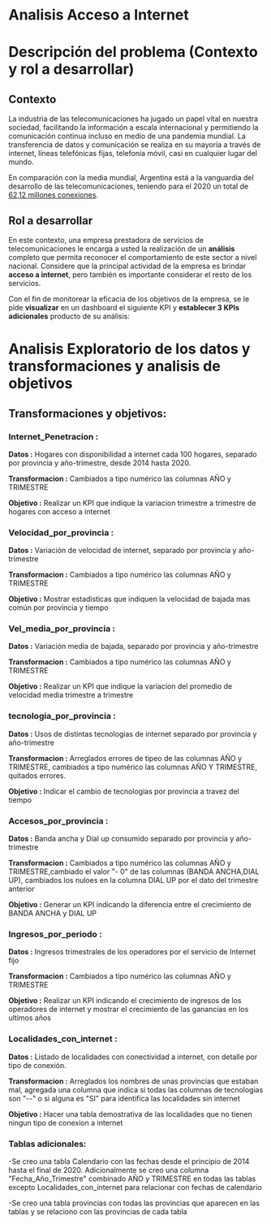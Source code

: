 # **Analisis Acceso a Internet**

# Descripción del problema (Contexto y rol a desarrollar)

## **Contexto**
La industria de las telecomunicaciones ha jugado un papel vital en nuestra sociedad, facilitando la información a escala internacional y permitiendo la comunicación continua incluso en medio de una pandemia mundial. La transferencia de datos y comunicación se realiza en su mayoría a través de internet, líneas telefónicas fijas, telefonía móvil, casi en cualquier lugar del mundo. 

En comparación con la media mundial, Argentina está a la vanguardia del desarrollo de las telecomunicaciones, teniendo para el 2020 un total de [62,12 millones conexiones](https://www.datosmundial.com/america/argentina/telecomunicacion.php). 

## Rol a desarrollar

En este contexto, una empresa prestadora de servicios de telecomunicaciones le encarga a usted la realización de un **análisis** completo que permita reconocer el comportamiento de este sector a nivel nacional. Considere que la principal actividad de la empresa es brindar **acceso a internet**, pero también es importante considerar el resto de los servicios.

Con el fin de monitorear la eficacia de los objetivos de la empresa, se le pide **visualizar** en un dashboard el siguiente KPI y **establecer 3 KPIs adicionales** producto de su análisis:


# Analisis Exploratorio de los datos y transformaciones y analisis de objetivos

## Transformaciones y objetivos:

### Internet_Penetracion : 
**Datos :** Hogares con disponibilidad a internet cada 100 hogares, separado por provincia y año-trimestre, desde 2014 hasta 2020.

**Transformacion :** Cambiados a tipo numérico las columnas AÑO y TRIMESTRE

**Objetivo :** Realizar un KPI que indique la variacion trimestre a trimestre de hogares con acceso a internet

### Velocidad_por_provincia : 
**Datos :** Variación de velocidad de internet, separado por provincia y año-trimestre

**Transformacion :** Cambiados a tipo numérico las columnas AÑO y TRIMESTRE

**Objetivo :** Mostrar estadisticas que indiquen la velocidad de bajada mas común por provincia y tiempo

### Vel_media_por_provincia : 
**Datos :** Variación media de bajada, separado por provincia y año-trimestre

**Transformacion :** Cambiados a tipo numérico las columnas AÑO y TRIMESTRE

**Objetivo :** Realizar un KPI que indique la variacion del promedio de velocidad media trimestre a trimestre

### tecnologia_por_provincia : 
**Datos :** Usos de distintas tecnologias de internet separado por provincia y año-trimestre

**Transformacion :** Arreglados errores de tipeo de las columnas AÑO y TRIMESTRE, cambiados a tipo numérico las columnas AÑO Y TRIMESTRE, quitados errores.

**Objetivo :** Indicar el cambio de tecnologias por provincia a travez del tiempo

### Accesos_por_provincia : 
**Datos :** Banda ancha y Dial up consumido separado por provincia y año-trimestre

**Transformacion :** Cambiados a tipo numérico las columnas AÑO y TRIMESTRE,cambiado el valor "- 0" de las columnas (BANDA ANCHA,DIAL UP), cambiados los nuloes en la columna DIAL UP por el dato del trimestre anterior

**Objetivo :** Generar un KPI indicando la diferencia entre el crecimiento de BANDA ANCHA y DIAL UP 

### Ingresos_por_periodo : 
**Datos :** Ingresos trimestrales de los operadores por el servicio de Internet fijo

**Transformacion :** Cambiados a tipo numérico las columnas AÑO y TRIMESTRE

**Objetivo :** Realizar un KPI indicando el crecimiento de ingresos de los operadores de internet y mostrar el crecimiento de las ganancias en los ultimos años

### Localidades_con_internet : 
**Datos :** Listado de localidades con conectividad a internet, con detalle por tipo de conexión.

**Transformacion :** Arreglados los nombres de unas provincias que estaban mal, agregada una columna que indica si todas las columnas de tecnologias son "--" o si alguna es "SI" para identifica las localidades sin internet

**Objetivo :** Hacer una tabla demostrativa de las localidades que no tienen ningun tipo de conexion a internet

### Tablas adicionales:

-Se creo una tabla Calendario con las fechas desde el principio de 2014 hasta el final de 2020.
Adicionalmente se creo una columna "Fecha_Año_Trimestre" combinado AÑO y TRIMESTRE en todas las tablas excepto Localidades_con_internet para relacionar con fechas de calendario

-Se creo una tabla provincias con todas las provincias que aparecen en las tablas y se relaciono con las provincias de cada tabla



